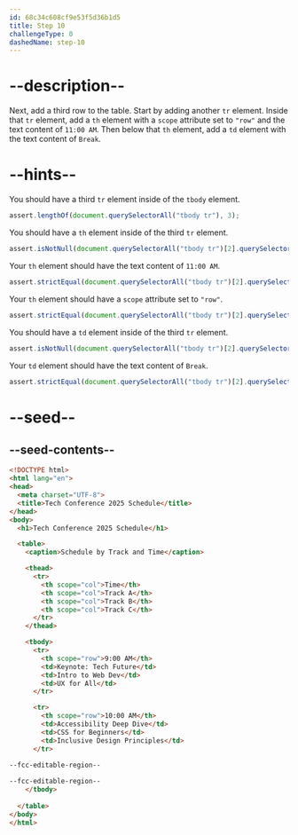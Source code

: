 ```yaml
---
id: 68c34c608cf9e53f5d36b1d5
title: Step 10
challengeType: 0
dashedName: step-10
---
```


# --description--

Next, add a third row to the table. Start by adding another `tr` element. Inside that `tr` element, add a `th` element with a `scope` attribute set to `"row"` and the text content of `11:00 AM`. Then below that `th` element, add a `td` element with the text content of `Break`. 

# --hints--

You should have a third `tr` element inside of the `tbody` element.

```js
assert.lengthOf(document.querySelectorAll("tbody tr"), 3);
```

You should have a `th` element inside of the third `tr` element.

```js
assert.isNotNull(document.querySelectorAll("tbody tr")[2].querySelector("th"));
```

Your `th` element should have the text content of `11:00 AM`.

```js
assert.strictEqual(document.querySelectorAll("tbody tr")[2].querySelector("th")?.textContent, "11:00 AM");
```

Your `th` element should have a `scope` attribute set to `"row"`.

```js
assert.strictEqual(document.querySelectorAll("tbody tr")[2].querySelector("th")?.getAttribute("scope"), "row");
```

You should have a `td` element inside of the third `tr` element.

```js
assert.isNotNull(document.querySelectorAll("tbody tr")[2].querySelector("td"));
```

Your `td` element should have the text content of `Break`.

```js
assert.strictEqual(document.querySelectorAll("tbody tr")[2].querySelector("td")?.textContent, "Break");
``` 

# --seed--

## --seed-contents--

```html
<!DOCTYPE html>
<html lang="en">
<head>
  <meta charset="UTF-8">
  <title>Tech Conference 2025 Schedule</title>
</head>
<body>
  <h1>Tech Conference 2025 Schedule</h1>

  <table>
    <caption>Schedule by Track and Time</caption>

    <thead>
      <tr>
        <th scope="col">Time</th>
        <th scope="col">Track A</th>
        <th scope="col">Track B</th>
        <th scope="col">Track C</th>
      </tr>
    </thead>

    <tbody>
      <tr>
        <th scope="row">9:00 AM</th>
        <td>Keynote: Tech Future</td>
        <td>Intro to Web Dev</td>
        <td>UX for All</td>
      </tr>

      <tr>
        <th scope="row">10:00 AM</th>
        <td>Accessibility Deep Dive</td>
        <td>CSS for Beginners</td>
        <td>Inclusive Design Principles</td>
      </tr>

--fcc-editable-region--
      
--fcc-editable-region--
    </tbody>
    
  </table>
</body>
</html>
```
